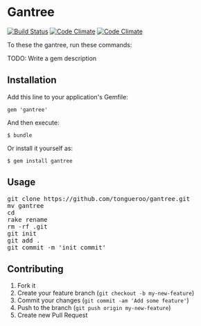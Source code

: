 # Gantree

[![Build Status](https://magnum.travis-ci.com/)](https://magnum.travis-ci.com/)
[![Code Climate](https://codeclimate.com/)](https://codeclimate.com/)
[![Code Climate](https://codeclimate.com/)](https://codeclimate.com/)

To these the gantree, run these commands:

TODO: Write a gem description

## Installation

Add this line to your application's Gemfile:

    gem 'gantree'

And then execute:

    $ bundle

Or install it yourself as:

    $ gem install gantree

## Usage

<pre>
git clone https://github.com/tongueroo/gantree.git
mv gantree <project_name>
cd <project_name>
rake rename
rm -rf .git
git init
git add .
git commit -m 'init commit'
</pre>

## Contributing

1. Fork it
2. Create your feature branch (`git checkout -b my-new-feature`)
3. Commit your changes (`git commit -am 'Add some feature'`)
4. Push to the branch (`git push origin my-new-feature`)
5. Create new Pull Request
